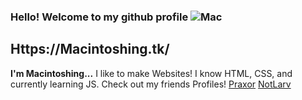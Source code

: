 ### Hello! Welcome to my github profile     ![Mac](https://macintoshing.tk/Img/dead.png)
## Https://Macintoshing.tk/
**I'm Macintoshing...**
I like to make Websites! I know HTML, CSS, and currently learning JS.
Check out my friends Profiles!
[Praxor](https://github.com/praxor)
[NotLarv](https://github.com/notlarvi)
